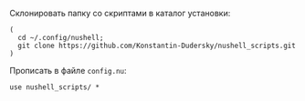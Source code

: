 Склонировать папку со скриптами в каталог установки:

```nushell
(
  cd ~/.config/nushell;
  git clone https://github.com/Konstantin-Dudersky/nushell_scripts.git
)
```

Прописать в файле `config.nu`:

```nushell
use nushell_scripts/ *
```
